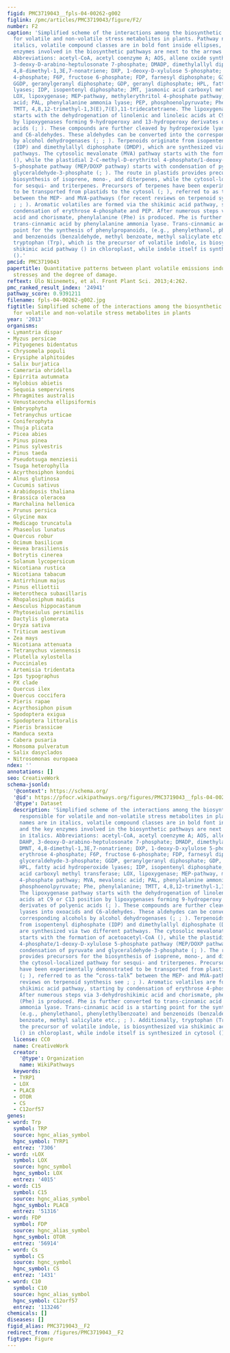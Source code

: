 ```yaml
---
figid: PMC3719043__fpls-04-00262-g002
figlink: /pmc/articles/PMC3719043/figure/F2/
number: F2
caption: 'Simplified scheme of the interactions among the biosynthetic pathways responsible
  for volatile and non-volatile stress metabolites in plants. Pathway names are in
  italics, volatile compound classes are in bold font inside ellipses, and the key
  enzymes involved in the biosynthetic pathways are next to the arrows in italics.
  Abbreviations: acetyl-CoA, acetyl coenzyme A; AOS, allene oxide synthase; DAHP,
  3-deoxy-D-arabino-heptulosonate 7-phosphate; DMADP, dimethylallyl diphosphate; DMNT,
  4,8-dimethyl-1,3E,7-nonatriene; DXP, 1-deoxy-D-xylulose 5-phosphate; Ery4P, erythrose
  4-phosphate; F6P, fructose 6-phosphate; FDP, farnesyl diphosphate; G3P, glyceraldehyde-3-phosphate;
  GGDP, geranylgeranyl diphosphate; GDP, geranyl diphosphate; HPL, fatty acid hydroperoxide
  lyases; IDP, isopentenyl diphosphate; JMT, jasmonic acid carboxyl methyl transferase;
  LOX, lipoxygenase; MEP-pathway, methylerythritol 4-phosphate pathway; MVA, mevalonic
  acid; PAL, phenylalanine ammonia lyase; PEP, phosphoenolpyruvate; Phe, phenylalanine;
  TMTT, 4,8,12-trimethyl-1,3(E),7(E),11-tridecatetraene. The lipoxygenase pathway
  starts with the dehydrogenation of linolenic and linoleic acids at C9 or C13 position
  by lipoxygenases forming 9-hydroperoxy and 13-hydroperoxy derivates of polyenic
  acids (; ). These compounds are further cleaved by hydroperoxide lyases into oxoacids
  and C6-aldehydes. These aldehydes can be converted into the corresponding alcohols
  by alcohol dehydrogenases (; ; ). Terpenoids originate from isopentenyl diphosphate
  (IDP) and dimethylallyl diphosphate (DMDP), which are synthesized via two different
  pathways. The cytosolic mevalonate (MVA) pathway starts with the formation of acetoacetyl-CoA
  (), while the plastidial 2-C-methyl-D-erythritol 4-phosphate/1-deoxy-D-xylulose
  5-phosphate pathway (MEP/DOXP pathway) starts with condensation of pyruvate and
  glyceraldehyde-3-phosphate (; ). The route in plastids provides precursors for the
  biosynthesis of isoprene, mono-, and diterpenes, while the cytosol-localized pathway
  for sesqui- and triterpenes. Precursors of terpenes have been experimentally demonstrated
  to be transported from plastids to the cytosol (; ), referred to as the “cross-talk”
  between the MEP- and MVA-pathways (for recent reviews on terpenoid synthesis see
  ; ; ). Aromatic volatiles are formed via the shikimic acid pathway, starting by
  condensation of erythrose 4-phosphate and PEP. After numerous steps via 3-dehydroshikimic
  acid and chorismate, phenylalanine (Phe) is produced. Phe is further converted to
  trans-cinnamic acid by phenylalanine ammonia lyase. Trans-cinnamic acid is a starting
  point for the synthesis of phenylpropanoids, (e.g., phenylethanol, phenylethylbenzoate)
  and benzenoids (benzaldehyde, methyl benzoate, methyl salicylate etc.; ; ). Additionally,
  tryptophan (Trp), which is the precursor of volatile indole, is biosynthesized via
  shikimic acid pathway () in chloroplast, while indole itself is synthesized in cytosol
  ().'
pmcid: PMC3719043
papertitle: Quantitative patterns between plant volatile emissions induced by biotic
  stresses and the degree of damage.
reftext: Ülo Niinemets, et al. Front Plant Sci. 2013;4:262.
pmc_ranked_result_index: '24941'
pathway_score: 0.9391211
filename: fpls-04-00262-g002.jpg
figtitle: Simplified scheme of the interactions among the biosynthetic pathways responsible
  for volatile and non-volatile stress metabolites in plants
year: '2013'
organisms:
- Lymantria dispar
- Myzus persicae
- Pityogenes bidentatus
- Chrysomela populi
- Erysiphe alphitoides
- Salix burjatica
- Cameraria ohridella
- Epirrita autumnata
- Hylobius abietis
- Sequoia sempervirens
- Phragmites australis
- Venustaconcha ellipsiformis
- Embryophyta
- Tetranychus urticae
- Coniferophyta
- Thuja plicata
- Picea abies
- Pinus pinea
- Pinus sylvestris
- Pinus taeda
- Pseudotsuga menziesii
- Tsuga heterophylla
- Acyrthosiphon kondoi
- Alnus glutinosa
- Cucumis sativus
- Arabidopsis thaliana
- Brassica oleracea
- Marchalina hellenica
- Prunus persica
- Glycine max
- Medicago truncatula
- Phaseolus lunatus
- Quercus robur
- Ocimum basilicum
- Hevea brasiliensis
- Botrytis cinerea
- Solanum lycopersicum
- Nicotiana rustica
- Nicotiana tabacum
- Antirrhinum majus
- Pinus elliottii
- Heterotheca subaxillaris
- Rhopalosiphum maidis
- Aesculus hippocastanum
- Phytoseiulus persimilis
- Dactylis glomerata
- Oryza sativa
- Triticum aestivum
- Zea mays
- Nicotiana attenuata
- Tetranychus viennensis
- Plutella xylostella
- Pucciniales
- Artemisia tridentata
- Ips typographus
- PX clade
- Quercus ilex
- Quercus coccifera
- Pieris rapae
- Acyrthosiphon pisum
- Spodoptera exigua
- Spodoptera littoralis
- Pieris brassicae
- Manduca sexta
- Cabera pusaria
- Monsoma pulveratum
- Salix dasyclados
- Nitrosomonas europaea
ndex: ''
annotations: []
seo: CreativeWork
schema-jsonld:
  '@context': https://schema.org/
  '@id': https://pfocr.wikipathways.org/figures/PMC3719043__fpls-04-00262-g002.html
  '@type': Dataset
  description: 'Simplified scheme of the interactions among the biosynthetic pathways
    responsible for volatile and non-volatile stress metabolites in plants. Pathway
    names are in italics, volatile compound classes are in bold font inside ellipses,
    and the key enzymes involved in the biosynthetic pathways are next to the arrows
    in italics. Abbreviations: acetyl-CoA, acetyl coenzyme A; AOS, allene oxide synthase;
    DAHP, 3-deoxy-D-arabino-heptulosonate 7-phosphate; DMADP, dimethylallyl diphosphate;
    DMNT, 4,8-dimethyl-1,3E,7-nonatriene; DXP, 1-deoxy-D-xylulose 5-phosphate; Ery4P,
    erythrose 4-phosphate; F6P, fructose 6-phosphate; FDP, farnesyl diphosphate; G3P,
    glyceraldehyde-3-phosphate; GGDP, geranylgeranyl diphosphate; GDP, geranyl diphosphate;
    HPL, fatty acid hydroperoxide lyases; IDP, isopentenyl diphosphate; JMT, jasmonic
    acid carboxyl methyl transferase; LOX, lipoxygenase; MEP-pathway, methylerythritol
    4-phosphate pathway; MVA, mevalonic acid; PAL, phenylalanine ammonia lyase; PEP,
    phosphoenolpyruvate; Phe, phenylalanine; TMTT, 4,8,12-trimethyl-1,3(E),7(E),11-tridecatetraene.
    The lipoxygenase pathway starts with the dehydrogenation of linolenic and linoleic
    acids at C9 or C13 position by lipoxygenases forming 9-hydroperoxy and 13-hydroperoxy
    derivates of polyenic acids (; ). These compounds are further cleaved by hydroperoxide
    lyases into oxoacids and C6-aldehydes. These aldehydes can be converted into the
    corresponding alcohols by alcohol dehydrogenases (; ; ). Terpenoids originate
    from isopentenyl diphosphate (IDP) and dimethylallyl diphosphate (DMDP), which
    are synthesized via two different pathways. The cytosolic mevalonate (MVA) pathway
    starts with the formation of acetoacetyl-CoA (), while the plastidial 2-C-methyl-D-erythritol
    4-phosphate/1-deoxy-D-xylulose 5-phosphate pathway (MEP/DOXP pathway) starts with
    condensation of pyruvate and glyceraldehyde-3-phosphate (; ). The route in plastids
    provides precursors for the biosynthesis of isoprene, mono-, and diterpenes, while
    the cytosol-localized pathway for sesqui- and triterpenes. Precursors of terpenes
    have been experimentally demonstrated to be transported from plastids to the cytosol
    (; ), referred to as the “cross-talk” between the MEP- and MVA-pathways (for recent
    reviews on terpenoid synthesis see ; ; ). Aromatic volatiles are formed via the
    shikimic acid pathway, starting by condensation of erythrose 4-phosphate and PEP.
    After numerous steps via 3-dehydroshikimic acid and chorismate, phenylalanine
    (Phe) is produced. Phe is further converted to trans-cinnamic acid by phenylalanine
    ammonia lyase. Trans-cinnamic acid is a starting point for the synthesis of phenylpropanoids,
    (e.g., phenylethanol, phenylethylbenzoate) and benzenoids (benzaldehyde, methyl
    benzoate, methyl salicylate etc.; ; ). Additionally, tryptophan (Trp), which is
    the precursor of volatile indole, is biosynthesized via shikimic acid pathway
    () in chloroplast, while indole itself is synthesized in cytosol ().'
  license: CC0
  name: CreativeWork
  creator:
    '@type': Organization
    name: WikiPathways
  keywords:
  - TYRP1
  - LOX
  - PLAC8
  - OTOR
  - CS
  - C12orf57
genes:
- word: Trp
  symbol: TRP
  source: hgnc_alias_symbol
  hgnc_symbol: TYRP1
  entrez: '7306'
- word: ↑LOX
  symbol: LOX
  source: hgnc_symbol
  hgnc_symbol: LOX
  entrez: '4015'
- word: C15
  symbol: C15
  source: hgnc_alias_symbol
  hgnc_symbol: PLAC8
  entrez: '51316'
- word: FDP
  symbol: FDP
  source: hgnc_alias_symbol
  hgnc_symbol: OTOR
  entrez: '56914'
- word: Cs
  symbol: CS
  source: hgnc_symbol
  hgnc_symbol: CS
  entrez: '1431'
- word: C10
  symbol: C10
  source: hgnc_alias_symbol
  hgnc_symbol: C12orf57
  entrez: '113246'
chemicals: []
diseases: []
figid_alias: PMC3719043__F2
redirect_from: /figures/PMC3719043__F2
figtype: Figure
---
```

